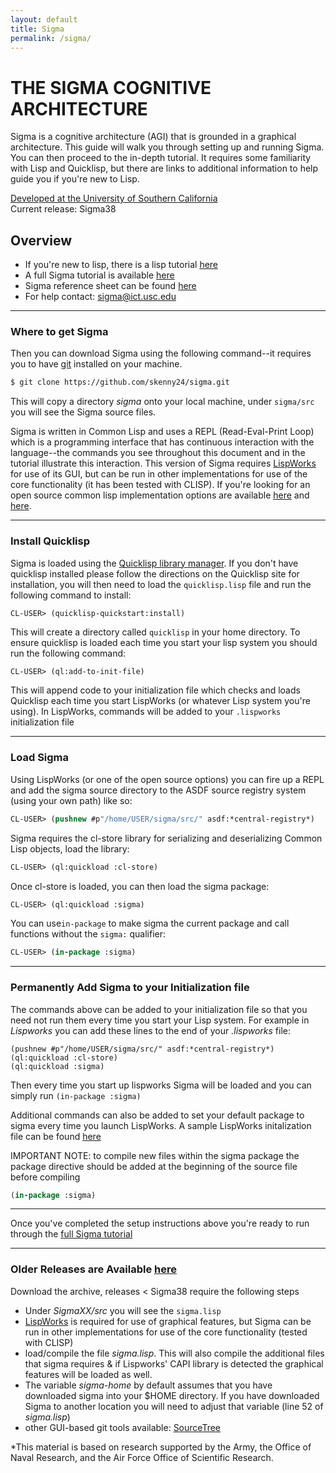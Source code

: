 ```yaml
---
layout: default
title: Sigma
permalink: /sigma/
---
```


# THE SIGMA COGNITIVE ARCHITECTURE
Sigma is a cognitive architecture (AGI) that is grounded in a graphical architecture. This guide will walk you through setting up and running Sigma. You can then proceed to the in-depth tutorial. It requires some familiarity with Lisp and Quicklisp, but there are links to additional information to help guide you if you're new to Lisp.

[Developed at the University of Southern California](http://cogarch.ict.usc.edu)  
Current release: Sigma38  

## Overview ##

* If you're new to lisp, there is a lisp tutorial [here](https://gigamonkeys.com/book/)  
* A full Sigma tutorial is available [here](/tutorial)  
* Sigma reference sheet can be found [here](/referencesheet)  
* For help contact: sigma@ict.usc.edu

---
### Where to get Sigma ###

Then you can download Sigma using the following command--it requires you to have [git](http://git-scm.com/) installed on your machine.

```lisp
$ git clone https://github.com/skenny24/sigma.git
```
This will copy a directory *sigma* onto your local machine, under ```sigma/src``` you will see the Sigma source files.  

Sigma is written in Common Lisp and uses a REPL (Read-Eval-Print Loop) which is a programming interface that has continuous interaction with the language--the commands you see throughout this document and in the tutorial illustrate this interaction. This version of Sigma requires [LispWorks](http://www.lispworks.com/) for use of its GUI, but can be run in other implementations for use of the core functionality (it has been tested with CLISP). If you're looking for an open source common lisp implementation options are available [here](http://www.jonathanfischer.net/modern-common-lisp-on-windows/) and [here](http://common-lisp.net/project/lispbox/).

---
### Install Quicklisp ###

Sigma is loaded using the [Quicklisp library manager](https://www.quicklisp.org/beta/). If you don't have quicklisp installed please follow the directions on the Quicklisp site for installation, you will then need to load the ```quicklisp.lisp``` file and run the following command to install:
```
CL-USER> (quicklisp-quickstart:install)
```
This will create a directory called ```quicklisp``` in your home directory. To ensure quicklisp is loaded each time you start your lisp system you should run the following command:
```lisp
CL-USER> (ql:add-to-init-file)
```
This will append code to your initialization file which checks and loads Quicklisp each time you start LispWorks (or whatever Lisp system you're using). In LispWorks, commands will be added to your ```.lispworks``` initialization file

---
### Load Sigma ###

Using LispWorks (or one of the open source options) you can fire up a REPL and add the sigma source directory to the ASDF source registry system (using your own path) like so:
```lisp
CL-USER> (pushnew #p"/home/USER/sigma/src/" asdf:*central-registry*)
```
Sigma requires the cl-store library for serializing and deserializing Common Lisp objects, load the library:

```lisp
CL-USER> (ql:quickload :cl-store)
```
Once cl-store is loaded, you can then load the sigma package:

```lisp
CL-USER> (ql:quickload :sigma)
```
You can use```in-package``` to make sigma the current package and call functions without the ```sigma:``` qualifier:
```lisp
CL-USER> (in-package :sigma)
```

---
### Permanently Add Sigma to your Initialization file ###
The commands above can be added to your initialization file so that you need not run them every time you start your Lisp system. For example in *Lispworks* you can add these lines to the end of your *.lispworks* file:
```
(pushnew #p"/home/USER/sigma/src/" asdf:*central-registry*)
(ql:quickload :cl-store)
(ql:quickload :sigma)
```
Then every time you start up lispworks Sigma will be loaded and you can simply run ```(in-package :sigma)```

Additional commands can also be added to set your default package to sigma every time you launch LispWorks. A sample LispWorks initalization file can be found [here](src/sigma-init.lisp)

IMPORTANT NOTE: to compile new files within the sigma package the package directive should be added at the beginning of the source file before compiling
```lisp
(in-package :sigma)
```

---
Once you've completed the setup instructions above you're ready to run through the [full Sigma tutorial](/tutorial)  

---

### Older Releases are Available [here](https://bitbucket.org/sigma-development/sigma-archive/src)  ###

Download the archive, releases < Sigma38 require the following steps

* Under *SigmaXX/src* you will see the ```sigma.lisp```
* [LispWorks](http://www.lispworks.com/) is required for use of graphical features, but Sigma can be run in other implementations for use of the core functionality (tested with CLISP)
* load/compile the file *sigma.lisp*. This will also compile the additional files that sigma requires & if Lispworks' CAPI library is detected the graphical features will be loaded as well. 
* The variable *sigma-home* by default assumes that you have downloaded sigma into your $HOME directory. If you have downloaded Sigma to another location you will need to adjust that variable (line 52 of *sigma.lisp*)
* other GUI-based git tools available: [SourceTree](https://www.atlassian.com/software/sourcetree/overview) 

*This material is based on research supported by the Army, the Office of Naval Research, and the Air Force Office of Scientific Research.
